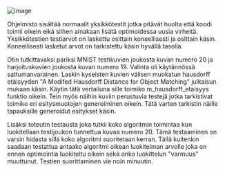 ![image](https://user-images.githubusercontent.com/49132322/225994650-198ec2b2-1d15-4143-a752-c8d537060c60.png)


Ohjelmisto sisältää normaalit yksikkötestit jotka pitävät huolta että koodi toimii oikein eikä siihen ainakaan lisätä optimoidessa uusia virheitä. 
Yksikkötestien testiarvot on laskettu osittain koneellisesti ja osittain käsin. Koneellisesti lasketut arvot on tarkistettu käsin hyvällä tasolla.

Otin tutkittavaksi pariksi MNIST testikuvien joukosta kuvan numero 20 ja harjoituskuvien joukosta kuvan numero 19. Valinta oli käytännössä
sattumanvarainen. Laskin kyseisten kuvien välisen muokatun hausdorff etäisyyden "A Modifed Hausdorff Distance for Object Matching" julkaisun mukaan käsin.
Käytin tätä vertailuna sille toimiko m_hausdorff_etaisyys funktio oikein. Tein myös näihin kuviin perustuvia testejä jotka tarkistivat toimiko eri
esitysmuotojen generoiminen oikein. Tätä varten tarkistin näille tapauksille generoidut esitykset käsin.

Lisäksi toteutin testausta joka tutkii koko algoritmin toimintaa kun luokitellaan testijoukon tunnettua kuvaa numero 20. Tämä testaaminen on varsin hidasta
sillä koko algoritmi suoritetaan kerran. Tällä kuitenkin saadaan testattua antaako algoritmi oikean luokitelman arvolle joka on ennen optimointia
luokiteltu oikein sekä onko luokittelun "varmuus" muuttunut. Testien suorittaminen vie noin minuutin.
